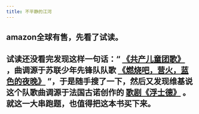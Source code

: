 ```yaml
---
title: 不平静的江河
---
```


## amazon全球有售，先看了试读。

## 试读还没看完发现这样一句话：“ [《共产儿童团歌》](https://youtu.be/KXUzr3l9zYQ) ，曲调源于苏联少年先锋队队歌 [《燃烧吧，营火，蓝色的夜晚》](https://youtu.be/Ujv3iDHu6pM) ”，于是随手搜了一下，然后又发现维基说这个队歌曲调源于法国古诺创作的 [歌剧《浮士德》](https://youtu.be/kkxV9I7DXdY) 。 就这一大串跑题，也值得把这本书买下来。
